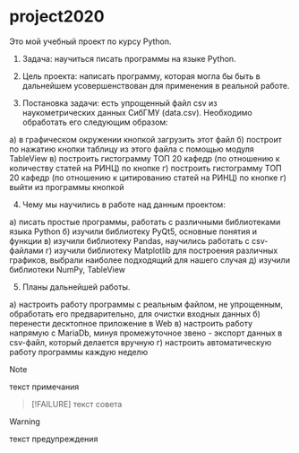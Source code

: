 # project2020
Это мой учебный проект по курсу Python.

1. Задача: научиться писать программы на языке Python.

2. Цель проекта: написать программу, которая могла бы быть в дальнейшем усовершенствован для применения в реальной работе.

3. Постановка задачи: есть упрощенный файл csv из наукометрических данных СибГМУ (data.csv). 
Необходимо обработать его следующим образом:

а) в графическом окружении кнопкой загрузить этот файл
б) построит по нажатию кнопки таблицу из этого файла с помощью модуля TableView 
в) построить гистограмму ТОП 20 кафедр (по отношению к количеству статей на РИНЦ) по кнопке
г)  построить гистограмму ТОП 20 кафедр (по отношению к цитированию статей на РИНЦ) по кнопке
г) выйти из программы кнопкой

4. Чему мы научились в работе над данным проектом:

а) писать простые программы, работать с различными библиотеками языка Python
б) изучили библиотеку PyQt5, основные понятия и функции
в) изучили библиотеку Pandas, научились работать с csv-файлами
г) изучили библиотеку Matplotlib для построения различных графиков, выбрали наиболее подходящий для нашего случая
д) изучили библиотеки NumPy, TableView

5. Планы дальнейшей работы.

а) настроить работу программы с реальным файлом, не упрощенным, обработать его предварительно, для очистки входных данных
б) перенести десктопное приложение в Web
в) настроить работу напрямую с MariaDb, минуя промежуточное звено - экспорт данных в csv-файл, который делается вручную
г) настроить автоматическую работу программы каждую неделю 


>[!NOTE]
>текст примечания

>[!FAILURE]
>текст совета

>[!WARNING]
>текст предупреждения


